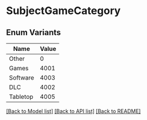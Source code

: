 # SubjectGameCategory

## Enum Variants

| Name | Value |
|---- | -----|
| Other | 0 |
| Games | 4001 |
| Software | 4003 |
| DLC | 4002 |
| Tabletop | 4005 |


[[Back to Model list]](../README.md#documentation-for-models) [[Back to API list]](../README.md#documentation-for-api-endpoints) [[Back to README]](../README.md)


